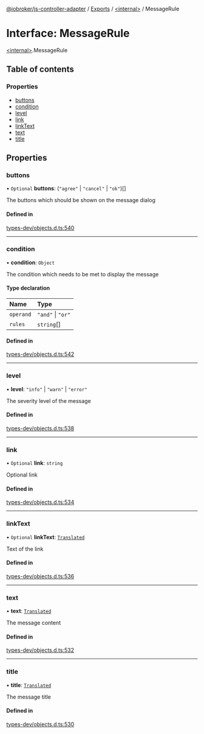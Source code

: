 [@iobroker/js-controller-adapter](../README.md) / [Exports](../modules.md) / [\<internal\>](../modules/internal_.md) / MessageRule

# Interface: MessageRule

[\<internal\>](../modules/internal_.md).MessageRule

## Table of contents

### Properties

- [buttons](internal_.MessageRule.md#buttons)
- [condition](internal_.MessageRule.md#condition)
- [level](internal_.MessageRule.md#level)
- [link](internal_.MessageRule.md#link)
- [linkText](internal_.MessageRule.md#linktext)
- [text](internal_.MessageRule.md#text)
- [title](internal_.MessageRule.md#title)

## Properties

### buttons

• `Optional` **buttons**: (``"agree"`` \| ``"cancel"`` \| ``"ok"``)[]

The buttons which should be shown on the message dialog

#### Defined in

[types-dev/objects.d.ts:540](https://github.com/ioBroker/ioBroker.js-controller/blob/74044f09/packages/types-dev/objects.d.ts#L540)

___

### condition

• **condition**: `Object`

The condition which needs to be met to display the message

#### Type declaration

| Name | Type |
| :------ | :------ |
| `operand` | ``"and"`` \| ``"or"`` |
| `rules` | `string`[] |

#### Defined in

[types-dev/objects.d.ts:542](https://github.com/ioBroker/ioBroker.js-controller/blob/74044f09/packages/types-dev/objects.d.ts#L542)

___

### level

• **level**: ``"info"`` \| ``"warn"`` \| ``"error"``

The severity level of the message

#### Defined in

[types-dev/objects.d.ts:538](https://github.com/ioBroker/ioBroker.js-controller/blob/74044f09/packages/types-dev/objects.d.ts#L538)

___

### link

• `Optional` **link**: `string`

Optional link

#### Defined in

[types-dev/objects.d.ts:534](https://github.com/ioBroker/ioBroker.js-controller/blob/74044f09/packages/types-dev/objects.d.ts#L534)

___

### linkText

• `Optional` **linkText**: [`Translated`](../modules/internal_.md#translated)

Text of the link

#### Defined in

[types-dev/objects.d.ts:536](https://github.com/ioBroker/ioBroker.js-controller/blob/74044f09/packages/types-dev/objects.d.ts#L536)

___

### text

• **text**: [`Translated`](../modules/internal_.md#translated)

The message content

#### Defined in

[types-dev/objects.d.ts:532](https://github.com/ioBroker/ioBroker.js-controller/blob/74044f09/packages/types-dev/objects.d.ts#L532)

___

### title

• **title**: [`Translated`](../modules/internal_.md#translated)

The message title

#### Defined in

[types-dev/objects.d.ts:530](https://github.com/ioBroker/ioBroker.js-controller/blob/74044f09/packages/types-dev/objects.d.ts#L530)
